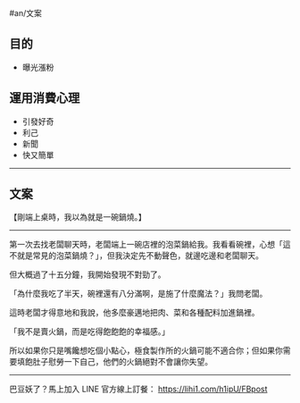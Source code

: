 #an/文案 

## 目的
- 曝光漲粉

## 運用消費心理
- 引發好奇
- 利己
- 新聞
- 快又簡單

---

## 文案
【剛端上桌時，我以為就是一碗鍋燒。】

---

第一次去找老闆聊天時，老闆端上一碗店裡的泡菜鍋給我。我看看碗裡，心想「這不就是常見的泡菜鍋燒？」，但我決定先不動聲色，就邊吃邊和老闆聊天。

但大概過了十五分鐘，我開始發現不對勁了。

「為什麼我吃了半天，碗裡還有八分滿啊，是施了什麼魔法？」我問老闆。

這時老闆才得意地和我說，他多麼豪邁地把肉、菜和各種配料加進鍋裡。

「我不是賣火鍋，而是吃得飽飽飽的幸福感。」

所以如果你只是嘴饞想吃個小點心，極食製作所的火鍋可能不適合你；但如果你需要填飽肚子慰勞一下自己，他們的火鍋絕對不會讓你失望。

---

巴豆妖了？馬上加入 LINE 官方線上訂餐：
https://lihi1.com/h1ipU/FBpost